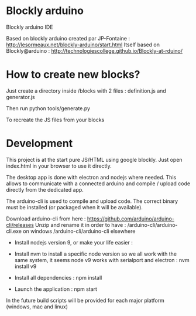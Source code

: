 # Blockly arduino
Blockly arduino IDE

Based on blockly arduino created par JP-Fontaine : http://lesormeaux.net/blockly-arduino/start.html
Itself based on Blockly@arduino : http://technologiescollege.github.io/Blockly-at-rduino/


# How to create new blocks?

Just create a directory inside /blocks with 2 files : definition.js and generator.js

Then run python tools/generate.py

To recreate the JS files from your blocks

# Development
This project is at the start pure JS/HTML using google blockly. Just open index.html in your browser to use it directly.

The desktop app is done with electron and nodejs where needed. This allows to communicate with a connected arduino and compile / upload code directly from the dedicated app.

The arduino-cli is used to compile and upload code. The correct binary must be installed (or packaged when it will be available).

Download arduino-cli from here : https://github.com/arduino/arduino-cli/releases
Unzip and rename it in order to have :
/arduino-cli/arduino-cli.exe on windows
/arduino-cli/arduino-cli elsewhere


- Install nodejs version 9,
or make your life easier :
- Install nvm to install a specific node version so we all work with  the same system, it seems node v9 works with serialport and electron : nvm install v9

- Install all dependencies :  npm install
- Launch the application : npm start

In the future build scripts will be provided for each major platform (windows, mac and linux)
